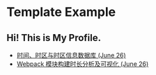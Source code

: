 # Template Example

## Hi! This is My Profile.

  - [时间、时区与时区信息数据库 (June 26)](https://buzhou.top/blogs/tzdb)
  - [Webpack 模块构建时长分析及可视化 (June 26)](https://buzhou.top/blogs/webpack)
